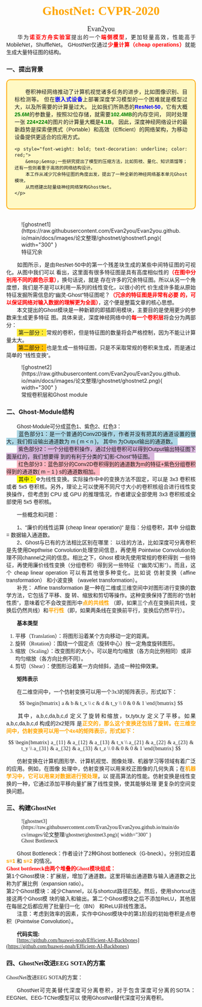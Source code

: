 # <center><font face="微软雅黑" color="orange" size="6"><b>GhostNet: CVPR-2020</b></font></center>
<center><font face = "微软雅黑" size=4>Evan2you</font></center>

<div style="font-family: '等线', sans-serif; text-align: justify;">
&emsp;&emsp;华为<span style="color: red; font-weight: bold;">诺亚⽅⾈实验室</span>提出的⼀个<span style="color: red; font-weight: bold;">端侧模型</span>，更加轻量⾼效，性能⾼于MobileNet，ShuffleNet。
GHostNet仅通过<span style="color: red; font-weight: bold;">少量计算（cheap operations）</span>就能⽣成⼤量特征图的结构。
</div>

### 一、提出背景
<div style="font-family: '等线', sans-serif; text-align: justify; 
    background-color: #FFF9C4; border: 2px solid orange; border-radius: 10px; padding: 20px;">
    &emsp;&emsp;卷积神经网络推动了计算机视觉诸多任务的进步，⽐如图像识别、⽬标检测等。
    但在<span style="color: blue; font-weight: bold;">嵌入式设备</span>上部署深度学习模型的一个困难就是模型过大，以及所需要的计算量过大。
    ⽐如我们所熟悉的<span style="color: blue; font-weight: bold;">ResNet-50</span>，它有大概<span style="color: green; font-weight: bold;">25.6M</span>的参数量，按照32位存储，就需要<span style="color: green; font-weight: bold;">102.4MB</span>的内存空间，
    同时处理一张 <span style="color: green; font-weight: bold;">224×224</span>的图⽚的计算量大概是<span style="color: green; font-weight: bold;">4.1B</span>。
    因此，深度神经网络设计的最新趋势是探索便携式（Portable）和高效（Efficient）的网络架构，为移动设备提供更适合的应用方式。

    <p style="font-weight: bold; text-decoration: underline; color: red;">
        &emsp;&emsp;一些研究提出了模型的压缩方法，⽐如剪枝、量化、知识蒸馏等；还有一些则着重于高效的网络结构设计。
        本工作从减少冗余特征图的角度出发，提出了一种全新的神经网络基本单元Ghost模块，
        从而搭建出轻量级神经网络架构GhostNet。
    </p>
</div>
<br/>

<figure markdown="span">
  ![ghostnet1](https://raw.githubusercontent.com/Evan2you/Evan2you.github.io/main/docs/images/论文整理/ghostnet/ghostnet1.png){ width="300" }
  <figcaption>特征冗余</figcaption>
</figure>

<div style="font-family: '等线', sans-serif; text-align: justify;">
&emsp;&emsp;如图所⽰，是由ResNet-50中的第⼀个残差块⽣成的某些中间特征图的可视化。从图中我们可以
看出，这⾥⾯有很多特征图是具有⾼度相似性的<span style="color: red; font-weight: bold;">（在图中分别⽤不同的颜⾊⽰意）</span>，换句话说，就是
存在许多的冗余特征图。所以从另⼀个⻆度想，我们是不是可以利⽤⼀系列的线性变化，以很⼩的代
价⽣成许多能从原始特征发掘所需信息的“幽灵-Ghost”特征图呢？<span style="color: red; font-weight: bold;">（冗余的特征图是⾮常有必要
的，可以保证⽹络对输⼊数据的理解更为全⾯）</span>，这个便是整篇⽂章的核⼼思想。
</div>

<div style="font-family: '等线', sans-serif; text-align: justify;">
&emsp;&emsp;本⽂提出的Ghost模块是⼀种新颖的即插即⽤模块，主要⽬的是使⽤更少的参数来⽣成更多特征
图。具体来说，深度神经⽹络中的<span style="color: red; font-weight: bold;">每⼀个卷积层</span>将会分为两部分：
<br/>
&emsp;&emsp;<span style="background-color: #FFEB3B; padding: 2px 4px;">第⼀部分：</span>常规的卷积，但是特征图的数量将会严格控制，因为不能让计算量太⼤。
<br/>
&emsp;&emsp;<span style="background-color: #FFC107; padding: 2px 4px;">第⼆部分：</span>也是⽣成⼀些特征图，只是不采取常规的卷积来⽣成，⽽是通过简单的 "线性变换"。
</div>

<figure markdown="span">
  ![ghostnet2](https://raw.githubusercontent.com/Evan2you/Evan2you.github.io/main/docs/images/论文整理/ghostnet/ghostnet2.png){ width="300" }
  <figcaption>常规卷积层和Ghost module</figcaption>
</figure>

### 二、Ghost-Module结构

<div style="font-family: '等线', sans-serif; text-align: justify;">
&emsp;&emsp;Ghost-Module可分成蓝⾊1、紫⾊2、红⾊3：
<br/>
&emsp;&emsp;<span style="background-color: #ADD8E6; padding: 2px 4px;">蓝⾊部分1：是⼀个普通的Conv2D操作，作者并没有把其的通道设置的很⼤，我们假设输出通道数为
m ( m < n )， 其中n 为Output输出的通道数。</span>
<br/>
&emsp;&emsp;<span style="background-color: #D8B7DD; padding: 2px 4px;">紫⾊部分2：⼀个分组卷积操作，通过分组卷积可以得到Output输出特征图下⾯渐红的，我们想要得
到的有利于分类的“幻影-Chost”特征图。</span>
<br/>
&emsp;&emsp;<span style="background-color: #FFB6C1; padding: 2px 4px;">红⾊部分3：蓝⾊部分的Conv2D卷积得到的通道数为m的特征+紫⾊分组卷积得到的通道数( m − 1 )
s的通道数相加。</span>
</div>

<div style="font-family: '等线', sans-serif; text-align: justify;">
&emsp;&emsp;<span style="background-color: yellow; padding: 2px 4px;">其中：</span>Φ为线性变换。实际操作中Φ的变换方法不固定，可以是 3x3 卷积核或者 5x5 卷积核。另外，理论上可以使用不同尺寸大小的卷积核组合进行线性变换操作，但考虑到 CPU 或 GPU 的推理情况，作者建议全部使用 3x3 卷积核或全部使用 5x5 卷积核。
</div>

&emsp;&emsp;⼀些概念和问题：
<div style="font-family: '等线', sans-serif; text-align: justify;">
&emsp;&emsp;1、"廉价的线性运算 (cheap linear operation)" 是指：分组卷积，其中 分组数 = 数据输⼊通道数。
</div>

<div style="font-family: '等线', sans-serif; text-align: justify;">
&emsp;&emsp;2、Ghost与已有的⽅法相⽐区别在哪⾥：
以往的⽅法，⽐如深度可分离卷积是先使⽤Depthwise Convolution处理空间信息，再使⽤
Pointwise Convolution处理不同channel之间的信息。相⽐之下，Ghost 模块先使⽤常规的卷积得到
⼀些特征，再使⽤廉价线性变换（分组卷积）得到另⼀些特征（“幽灵/幻影”）。⽽且，这个 cheap
linear operation 可以有其他很多种变化。⽐如说 仿射变换（affine transformation） 和⼩波变换
（wavelet transformation）。
</div>
<div style="font-family: '等线', sans-serif; text-align: justify;">
&emsp;&emsp;补充：
Affine transformation 是⼀种在⼆维或三维空间中对图形进⾏变换的数学⽅法，它包括了平移、旋
转、缩放和剪切等操作。这种变换保持了图形的“仿射性质”，意味着它不会改变图形中<span style="color: orange; font-weight: bold;">点的共线性</span>
（即，如果三个点在变换前共线，变换后仍然共线）和<span style="color: orange; font-weight: bold;">平⾏性</span>（即，如果两条线在变换前平⾏，变换后仍然平⾏）。
</div>

&emsp;&emsp;<font face = "等线" >**基本类型**

1. 平移（Translation）：将图形沿着某个⽅向移动⼀定的距离。
2. 旋转（Rotation）：围绕⼀个固定点（旋转中⼼）按⼀定⻆度旋转图形。
3. 缩放（Scaling）：改变图形的⼤⼩，可以是均匀缩放（各⽅向⽐例相同）或⾮均匀缩放（各⽅向⽐例不同）。
4. 剪切（Shear）：使图形沿着某⼀⽅向倾斜，造成⼀种拉伸效果。
   
&emsp;&emsp;<font face = "等线" >**矩阵表⽰**

&emsp;&emsp;在⼆维空间中，⼀个仿射变换可以⽤⼀个3x3的矩阵表⽰，形式如下：

$$
\begin{bmatrix} a & b & t_x \\ c & d & t_y \\ 0 & 0 & 1 \end{bmatrix}
$$

<div style="font-family: '等线', sans-serif; text-align: justify;">
&emsp;&emsp;其中，a,b,c,da,b,c,d 定义了旋转和缩放，tx,tytx,ty 定义了平移。如果 a,b,c,da,b,c,d 构成的2x2矩阵
是<span style="color: orange; font-weight: bold;"><span style="color: orange; font-weight: bold;">正交的</span>，那么这个变换还包括了旋转。在三维空间中，仿射变换可以⽤⼀个4x4的矩阵表⽰，形式如下：
</div>

$$
\begin{bmatrix}
a_{11} & a_{12} & a_{13} & t_x \\
a_{21} & a_{22} & a_{23} & t_y \\
a_{31} & a_{32} & a_{33} & t_z \\
0 & 0 & 0 & 1
\end{bmatrix}
$$
<div style="font-family: '等线', sans-serif; text-align: justify;">
&emsp;&emsp;仿射变换在计算机图形学、计算机视觉、图像处理、机器学习等领域有着⼴泛的应⽤。例如，在图像
处理中，仿射变换可以⽤来校正图像的⼏何失真；在<span style="color: orange; font-weight: bold;">机器学习中，它可以⽤来对数据进⾏预处理</span>，以
提⾼算法的性能。仿射变换是线性变换的⼀种，它通过添加平移向量扩展了线性变换，使其能够处理
更复杂的空间变换问题。
</div>

### 三、构建GhostNet

<figure markdown="span">
  ![ghostnet3](https://raw.githubusercontent.com/Evan2you/Evan2you.github.io/main/docs/images/论文整理/ghostnet/ghostnet3.png){ width="300" }
  <figcaption>Ghost Bottleneck</figcaption>
</figure>

<div style="font-family: '等线', sans-serif; text-align: justify;">
&emsp;&emsp;Ghost Bottleneck：作者设计了2种Ghost bottleneck（G-bneck）。分别对应着 <span style="color: orange; font-weight: bold;">s=1 </span>和 <span style="color: orange; font-weight: bold;">s=2 </span>的情况。
</div>
<span style="color: red; font-weight: bold;">Ghost bottleneck由两个堆叠的Ghost模块组成：</span>
<div style="font-family: '等线', sans-serif; text-align: justify;">
第1个Ghost模块：扩展层，增加了通道数。这⾥将输出通道数与输⼊通道数之⽐称为扩展⽐例（expansion ratio）。
</div>
<div style="font-family: '等线', sans-serif; text-align: justify;">
第2个Ghost模块：减少Channel，以与shortcut路径匹配。然后，使⽤shortcut连接这两个Ghost模
块的输⼊和输出。第⼆个Ghost模块之后不添加ReLU，其他层在每层之后都应⽤了批量归⼀化（BN）
和ReLU⾮线性激活。
</div>

<div style="font-family: '等线', sans-serif; text-align: justify;">
&emsp;&emsp;注意：考虑到效率的因素，实作中Ghost模块中的第1阶段的初始卷积是点卷积（Pointwise Convolution）。
</div>

&emsp;&emsp;<font face = "等线" >**代码实现:**
<br/>
&emsp;&emsp;[https://github.com/huawei-noah/Efficient-AI-Backbones](https://github.com/huawei-noah/Efficient-AI-Backbones)

### 四、GhostNet改进EEG SOTA的方案
GhostNet改进EEG SOTA的⽅案：
<div style="font-family: '等线', sans-serif; text-align: justify;">
&emsp;&emsp;GhostNet可完美替代深度可分离卷积，对于包含深度可分离的SOTA：EEGNet、EEG-TCNet模型可以
使⽤GhostNet替代深度可分离卷积。
</div>